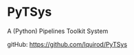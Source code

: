 # PyTSys
A (Python) Pipelines Toolkit System

gitHub: https://github.com/lquirod/PyTSys


<!-- 
En Linux/Mac:
export FLASK_ENV="development"
En Windows:
set "FLASK_ENV=development"

export FLASK_APP="tests/webTests/mainTest.py"
deactivate
source venv/bin/activate
export FLASK_ENV="development"
export FLASK_APP="mainWeb.py" 
flask run --debug
flask run
pip install -e .
flask --app PyTSys_web run --debug
-->